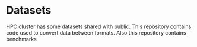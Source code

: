 # Datasets
HPC cluster has some datasets shared with public. This repository contains code used to convert data between formats. Also this repository contains benchmarks
